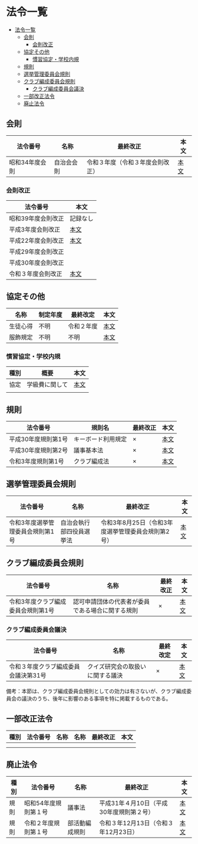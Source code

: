 # 法令一覧

- [法令一覧](#法令一覧)
  - [会則](#会則)
    - [会則改正](#会則改正)
  - [協定その他](#協定その他)
    - [慣習協定・学校内規](#慣習協定学校内規)
  - [規則](#規則)
  - [選挙管理委員会規則](#選挙管理委員会規則)
  - [クラブ編成委員会規則](#クラブ編成委員会規則)
    - [クラブ編成委員会議決](#クラブ編成委員会議決)
  - [一部改正法令](#一部改正法令)
  - [廃止法令](#廃止法令)

## 会則

| 法令番号       | 名称       | 最終改正                         | 本文                          |
| -------------- | ---------- | -------------------------------- | ----------------------------- |
| 昭和34年度会則 | 自治会会則 | 令和３年度（令和３年度会則改正） | [本文](/法令/会則/自治会会則.md) |

### 会則改正

| 法令番号           | 本文                                           |
| ------------------ | ---------------------------------------------- |
| 昭和39年度会則改正 | 記録なし                                       |
| 平成3年度会則改正  | [本文](/法令/会則/会則改正/平成3年度会則改正.md)  |
| 平成22年度会則改正 | [本文](/法令/会則/会則改正/平成22年度会則改正.md) |
| 平成29年度会則改正 |                                                |
| 平成30年度会則改正 |                                                |
| 令和３年度会則改正 | [本文](/法令/会則/会則改正/令和3年度会則改正.md)  |

## 協定その他

| 名称     | 制定年度 | 最終改定   | 本文                        |
| -------- | -------- | ---------- | --------------------------- |
| 生徒心得 | 不明     | 令和２年度 | [本文](/法令/協定/生徒心得.md) |
| 服飾規定 | 不明     | 不明       | [本文](/法令/協定/服飾規定.md) |

### 慣習協定・学校内規

| 種別 | 概要           | 本文                                                 |
| ---- | -------------- | ---------------------------------------------------- |
| 協定 | 学級費に関して | [本文](/法令/協定/慣習協定・学校内規/学級費に関して.md) |
|      |                |                                                      |

## 規則

| 法令番号            | 規則名             | 最終改正 | 本文                                  |
| ------------------- | ------------------ | -------- | ------------------------------------- |
| 平成30年度規則第1号 | キーボード利用規定 | ×       | [本文](/法令/規則/キーボード利用規定.md) |
| 平成30年度規則第2号 | 議事基本法         | ×       | [本文](/法令/規則/議事基本法.md)         |
| 令和3年度規則第1号  | クラブ編成法       | ×       | [本文](/法令/規則/クラブ編成法.md)       |

## 選挙管理委員会規則

| 法令番号                         | 名称                     | 最終改正                                           | 本文                                                      |
| -------------------------------- | ------------------------ | -------------------------------------------------- | --------------------------------------------------------- |
| 令和3年度選挙管理委員会規則第1号 | 自治会執行部四役員選挙法 | 令和3年8月25日（令和3年度選挙管理委員会規則第2号） | [本文](/法令/選挙管理委員会規則/自治会執行部四役員選挙法.md) |

## クラブ編成委員会規則

| 法令番号                           | 名称                                             | 最終改正 | 本文                                                                                |
| ---------------------------------- | ------------------------------------------------ | -------- | ----------------------------------------------------------------------------------- |
| 令和3年度クラブ編成委員会規則第1号 | 認可申請団体の代表者が委員である場合に関する規則 | ×       | [本文](/法令/クラブ編成委員会規則/認可申請団体の代表者が委員である場合に関する規則.md) |

### クラブ編成委員会議決

| 法令番号                             | 名称                             | 最終改定 | 本文                                                                |
| ------------------------------------ | -------------------------------- | -------- | ------------------------------------------------------------------- |
| 令和３年度クラブ編成委員会議決第31号 | クイズ研究会の取扱いに関する議決 | ×       | [本文](/法令/クラブ編成委員会規則/クイズ研究会の取扱いに関する議決.md) |

備考：本節は、クラブ編成委員会規則としての効力は有さないが、クラブ編成委員会の議決のうち、後年に影響のある事項を特に掲載するものである。

## 一部改正法令

| 種別 | 法令番号 | 名称 | 名称 | 最終改正 | 本文 |
| ---- | -------- | ---- | ---- | -------- | ---- |
|      |          |      |      |          |      |
|      |          |      |      |          |      |

## 廃止法令

| 種別 | 法令番号             | 名称           | 最終改正                                 | 本文                              |
| ---- | -------------------- | -------------- | ---------------------------------------- | --------------------------------- |
| 規則 | 昭和54年度規則第１号 | 議事法         | 平成31年４月10日（平成30年度規則第２号） | [本文](/法令/廃止/議事法.md)         |
| 規則 | 令和２年度規則第１号 | 部活動編成規則 | 令和３年12月13日（令和３年12月23日）     | [本文](/法令/廃止/部活動編成規則.md) |
